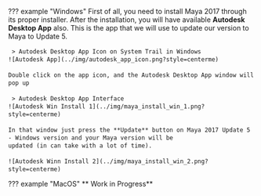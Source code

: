??? example "Windows"
     First of all, you need to install Maya 2017 through its proper installer. After the installation, you will have
     available **Autodesk Desktop App** also. This is the app that we will use to update our version to Maya to Update 5.

     > Autodesk Desktop App Icon on System Trail in Windows
    ![Autodesk App](../img/autodesk_app_icon.png?style=centerme)

    Double click on the app icon, and the Autodesk Desktop App window will pop up

     > Autodesk Desktop App Interface
    ![Autodesk Win Install 1](../img/maya_install_win_1.png?style=centerme)

    In that window just press the **Update** button on Maya 2017 Update 5 - Windows version and your Maya version will be
    updated (in can take with a lot of time).

    ![Autodesk Winn Install 2](../img/maya_install_win_2.png?style=centerme)

??? example "MacOS"
    ** Work in Progress**
